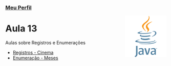 ### [Meu Perfil](http://phstefen.github.io/)

<img align="right" src="../../img/java.png" width="130"/>

# Aula 13
Aulas sobre Registros e Enumerações

* [Registros - Cinema](https://github.com/phStefen/aulas-java/tree/master/projetos/aula-13/Cinema)
* [Enumeração - Meses](https://github.com/phStefen/aulas-java/tree/master/projetos/aula-13/Enumeracao)